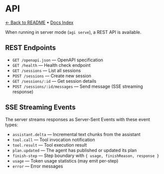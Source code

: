 # API

[← Back to README](../README.md) • [Docs Index](./index.md)

When running in server mode (`agi serve`), a REST API is available.

## REST Endpoints

- `GET /openapi.json` — OpenAPI specification
- `GET /health` — Health check endpoint
- `GET /sessions` — List all sessions
- `POST /sessions` — Create new session
- `GET /sessions/:id` — Get session details
- `POST /sessions/:id/messages` — Send message (SSE streaming response)

## SSE Streaming Events

The server streams responses as Server-Sent Events with these event types:

- `assistant.delta` — Incremental text chunks from the assistant
- `tool.call` — Tool invocation notification
- `tool.result` — Tool execution result
- `plan.updated` — The agent has published or updated its plan
- `finish-step` — Step boundary with `{ usage, finishReason, response }`
- `usage` — Token usage statistics (may emit per-step)
- `error` — Error messages
